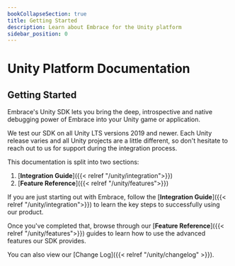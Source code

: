 ```yaml
---
bookCollapseSection: true
title: Getting Started
description: Learn about Embrace for the Unity platform
sidebar_position: 0
---
```


# Unity Platform Documentation

## Getting Started

Embrace's Unity SDK lets you bring the deep, introspective and native debugging power of Embrace into your Unity game or application.

We test our SDK on all Unity LTS versions 2019 and newer. Each Unity release varies and all Unity projects are a little different, so don't hesitate to reach out to us for support during the integration process.

This documentation is split into two sections:

1. [**Integration Guide**]({{< relref "/unity/integration">}})
2. [**Feature Reference**]({{< relref "/unity/features">}})

If you are just starting out with Embrace, follow the [**Integration Guide**]({{< relref "/unity/integration">}}) to learn
the key steps to successfully using our product.

Once you've completed that, browse through our [**Feature Reference**]({{< relref "/unity/features">}}) guides to learn how
to use the advanced features our SDK provides.


You can also view our [Change Log]({{< relref "/unity/changelog" >}}).
